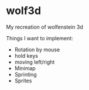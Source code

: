 # wolf3d
My recreation of wolfenstein 3d

Things I want to implement:
- Rotation by mouse
- hold keys
- moving left/right
- Minimap
- Sprinting
- Sprites